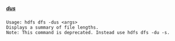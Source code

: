 

##### [dus](https://hadoop.apache.org/docs/r2.6.5/hadoop-project-dist/hadoop-common/FileSystemShell.html#dus)
```
Usage: hdfs dfs -dus <args>
Displays a summary of file lengths.
Note: This command is deprecated. Instead use hdfs dfs -du -s.
```
